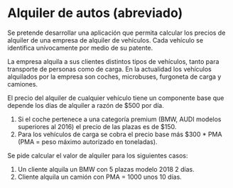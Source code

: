 # Alquiler de autos (abreviado)

Se pretende desarrollar una aplicación que permita calcular los precios de alquiler de una empresa de alquiler de vehículos. Cada vehículo se identifica unívocamente por medio de su patente.


La empresa alquila a sus clientes distintos tipos de vehículos, tanto para transporte de personas como de carga. En la actualidad los vehículos alquilados por la empresa son coches, microbuses, furgoneta de carga y camiones.


El precio del alquiler de cualquier vehículo tiene un componente base que depende los días de alquiler a razón de $500 por día.

1. Si el coche pertenece a una categoría premium (BMW, AUDI modelos superiores al 2016) el precio de las plazas es de $150.
2. Para los vehículos de carga  se cobra el precio base más  $300 * PMA (PMA = peso máximo autorizado en toneladas).

Se pide calcular el valor de alquiler para los siguientes casos:
1. Un cliente alquila un BMW con 5 plazas modelo 2018 2 días.
2. Cliente alquila un camión con PMA = 1000 unos 10 días.






